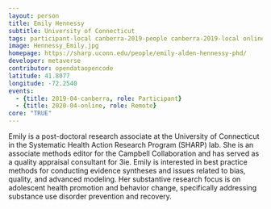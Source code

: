 ```yaml
---
layout: person
title: Emily Hennessy
subtitle: University of Connecticut
tags: participant-local canberra-2019-people canberra-2019-local online-2020-people online-2020-remote
image: Hennessy_Emily.jpg
homepage: https://sharp.uconn.edu/people/emily-alden-hennessy-phd/
developer: metaverse
contributor: opendataopencode
latitude: 41.8077
longitude: -72.2540
events:
  - {title: 2019-04-canberra, role: Participant}
  - {title: 2020-04-online, role: Remote}
core: "TRUE"
---
```

Emily is a post-doctoral research associate at the University of Connecticut in the Systematic Health Action Research Program (SHARP) lab. She is an associate methods editor for the Campbell Collaboration and has served as a quality appraisal consultant for 3ie. Emily is interested in best practice methods for conducting evidence syntheses and issues related to bias, quality, and advanced modeling. Her substantive research focus is on adolescent health promotion and behavior change, specifically addressing substance use disorder prevention and recovery.